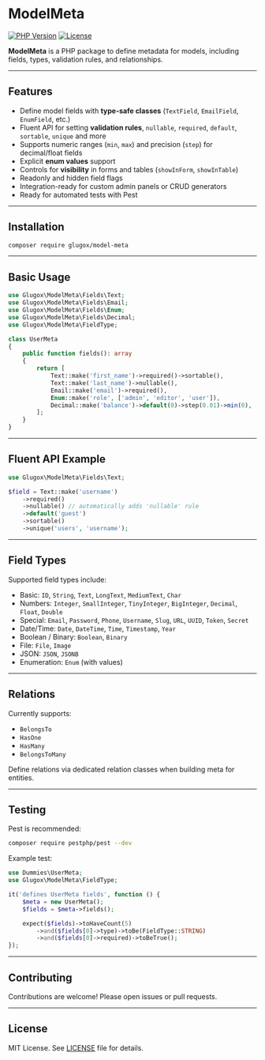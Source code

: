 # ModelMeta

[![PHP Version](https://img.shields.io/badge/php-%5E8.4-blue)](https://www.php.net)
[![License](https://img.shields.io/badge/license-MIT-green.svg)](LICENSE)

**ModelMeta** is a PHP package to define metadata for models, including fields, types, validation rules, and relationships.

---

## Features

* Define model fields with **type-safe classes** (`TextField`, `EmailField`, `EnumField`, etc.)
* Fluent API for setting **validation rules**, `nullable`, `required`, `default`, `sortable`, `unique` and more
* Supports numeric ranges (`min`, `max`) and precision (`step`) for decimal/float fields
* Explicit **enum values** support
* Controls for **visibility** in forms and tables (`showInForm`, `showInTable`)
* Readonly and hidden field flags
* Integration-ready for custom admin panels or CRUD generators
* Ready for automated tests with Pest

---

## Installation

```bash
composer require glugox/model-meta
```

---

## Basic Usage

```php
use Glugox\ModelMeta\Fields\Text;
use Glugox\ModelMeta\Fields\Email;
use Glugox\ModelMeta\Fields\Enum;
use Glugox\ModelMeta\Fields\Decimal;
use Glugox\ModelMeta\FieldType;

class UserMeta
{
    public function fields(): array
    {
        return [
            Text::make('first_name')->required()->sortable(),
            Text::make('last_name')->nullable(),
            Email::make('email')->required(),
            Enum::make('role', ['admin', 'editor', 'user']),
            Decimal::make('balance')->default(0)->step(0.01)->min(0),
        ];
    }
}
```

---

## Fluent API Example

```php
use Glugox\ModelMeta\Fields\Text;

$field = Text::make('username')
    ->required()
    ->nullable() // automatically adds 'nullable' rule
    ->default('guest')
    ->sortable()
    ->unique('users', 'username');
```

---

## Field Types

Supported field types include:

* Basic: `ID`, `String`, `Text`, `LongText`, `MediumText`, `Char`
* Numbers: `Integer`, `SmallInteger`, `TinyInteger`, `BigInteger`, `Decimal`, `Float`, `Double`
* Special: `Email`, `Password`, `Phone`, `Username`, `Slug`, `URL`, `UUID`, `Token`, `Secret`
* Date/Time: `Date`, `DateTime`, `Time`, `Timestamp`, `Year`
* Boolean / Binary: `Boolean`, `Binary`
* File: `File`, `Image`
* JSON: `JSON`, `JSONB`
* Enumeration: `Enum` (with values)

---

## Relations

Currently supports:

* `BelongsTo`
* `HasOne`
* `HasMany`
* `BelongsToMany`

Define relations via dedicated relation classes when building meta for entities.

---

## Testing

Pest is recommended:

```bash
composer require pestphp/pest --dev
```

Example test:

```php
use Dummies\UserMeta;
use Glugox\ModelMeta\FieldType;

it('defines UserMeta fields', function () {
    $meta = new UserMeta();
    $fields = $meta->fields();

    expect($fields)->toHaveCount(5)
        ->and($fields[0]->type)->toBe(FieldType::STRING)
        ->and($fields[0]->required)->toBeTrue();
});
```

---

## Contributing

Contributions are welcome! Please open issues or pull requests.

---

## License

MIT License. See [LICENSE](LICENSE) file for details.
